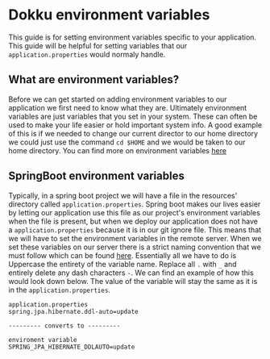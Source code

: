 # Dokku environment variables
This guide is for setting environment variables specific to your application. This guide will be helpful for setting variables that our `application.properties` would normaly handle.
## What are environment variables?
Before we can get started on adding environment variables to our application we first need to know what they are. Ultimately environment variables are just variables that you set in your system. These can often be used to make your life easier or hold important system info. A good example of this is if we needed to change our current director to our home directory we could just use the command `cd $HOME` and we would be taken to our home directory. You can find more on environment variables [here](https://medium.com/chingu/an-introduction-to-environment-variables-and-how-to-use-them-f602f66d15fa#:~:text=An%20environment%20variable%20is%20a,at%20a%20point%20in%20time.)
## SpringBoot environment variables
Typically, in a spring boot project we will have a file in the resources' directory called `application.properties`. Spring boot makes our lives easier by letting our application use this file as our project's environment variables when the file is present, but when we deploy our application does not have a `application.properties` because it is in our git ignore file. This means that we will have to set the environment variables in the remote server. When we set these variables on our server there is a strict naming convention that we must follow which can be found [here](https://docs.spring.io/spring-boot/docs/current/reference/html/spring-boot-features.html#boot-features-external-config-relaxed-binding-from-environment-variables). Essentially all we have to do is Uppercase the entirety of the variable name. Replace all `.` with `_` and entirely delete any dash characters `-`. We can find an example of how this would look down below. The value of the variable will stay the same as it is in the `application.properties`.
```
application.properties
spring.jpa.hibernate.ddl-auto=update

--------- converts to ---------

enviroment variable
SPRING_JPA_HIBERNATE_DDLAUTO=update
```
